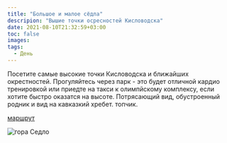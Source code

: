 ```yaml
---
title: "Большое и малое сёдла"
descripion: "Вышие точки осресностей Кисловодска"
date: 2021-08-10T21:32:59+03:00
toc: false
images:
tags:
  - День
---
```


Посетите самые высокие точки Кисловодска и ближайших окрестностей. Прогуляйтесь через парк - это будет отличной кардио тренировкой или приедте на такси к олимпйскому комплексу, если хотите быстро оказатся на высоте. Потрясающий вид, обустроенный родник и вид на кавказкий хребет. топчик.

[маршрут](https://goo.gl/maps/EorKApH11P1hVr7x6)

![гора Седло](/img/gory-bolshoe-i-maloe-sedlo-700x467.jpg)
